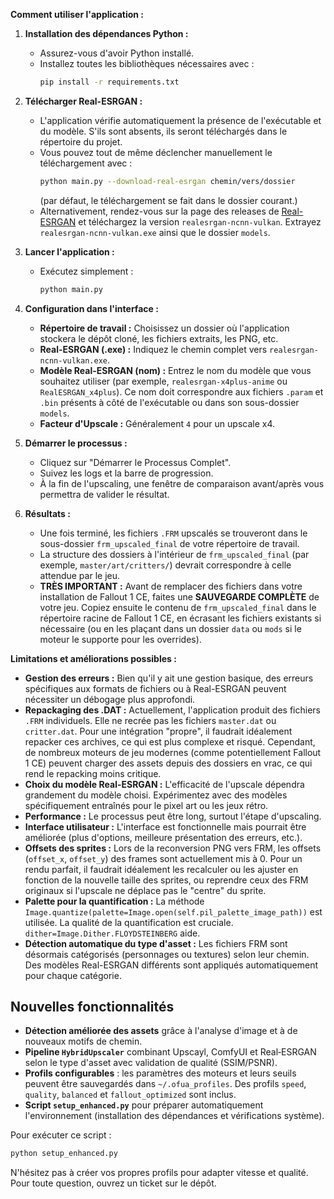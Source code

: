 **Comment utiliser l'application :**

1.  **Installation des dépendances Python :**
    * Assurez-vous d'avoir Python installé.
    * Installez toutes les bibliothèques nécessaires avec :
        ```bash
        pip install -r requirements.txt
        ```

2.  **Télécharger Real-ESRGAN :**
    * L'application vérifie automatiquement la présence de l'exécutable et du modèle. S'ils sont absents, ils seront téléchargés dans le répertoire du projet.
    * Vous pouvez tout de même déclencher manuellement le téléchargement avec :
        ```bash
        python main.py --download-real-esrgan chemin/vers/dossier
        ```
      (par défaut, le téléchargement se fait dans le dossier courant.)
    * Alternativement, rendez-vous sur la page des releases de [Real-ESRGAN](https://github.com/xinntao/Real-ESRGAN/releases) et téléchargez la version `realesrgan-ncnn-vulkan`. Extrayez `realesrgan-ncnn-vulkan.exe` ainsi que le dossier `models`.

3.  **Lancer l'application :**
    * Exécutez simplement :
        ```bash
        python main.py
        ```

4.  **Configuration dans l'interface :**
    * **Répertoire de travail :** Choisissez un dossier où l'application stockera le dépôt cloné, les fichiers extraits, les PNG, etc.
    * **Real-ESRGAN (.exe) :** Indiquez le chemin complet vers `realesrgan-ncnn-vulkan.exe`.
    * **Modèle Real-ESRGAN (nom) :** Entrez le nom du modèle que vous souhaitez utiliser (par exemple, `realesrgan-x4plus-anime` ou `RealESRGAN_x4plus`). Ce nom doit correspondre aux fichiers `.param` et `.bin` présents à côté de l'exécutable ou dans son sous-dossier `models`.
    * **Facteur d'Upscale :** Généralement `4` pour un upscale x4.

5.  **Démarrer le processus :**
    * Cliquez sur "Démarrer le Processus Complet".
    * Suivez les logs et la barre de progression.
    * À la fin de l'upscaling, une fenêtre de comparaison avant/après vous permettra de valider le résultat.

6.  **Résultats :**
    * Une fois terminé, les fichiers `.FRM` upscalés se trouveront dans le sous-dossier `frm_upscaled_final` de votre répertoire de travail.
    * La structure des dossiers à l'intérieur de `frm_upscaled_final` (par exemple, `master/art/critters/`) devrait correspondre à celle attendue par le jeu.
    * **TRÈS IMPORTANT :** Avant de remplacer des fichiers dans votre installation de Fallout 1 CE, faites une **SAUVEGARDE COMPLÈTE** de votre jeu. Copiez ensuite le contenu de `frm_upscaled_final` dans le répertoire racine de Fallout 1 CE, en écrasant les fichiers existants si nécessaire (ou en les plaçant dans un dossier `data` ou `mods` si le moteur le supporte pour les overrides).

**Limitations et améliorations possibles :**

* **Gestion des erreurs :** Bien qu'il y ait une gestion basique, des erreurs spécifiques aux formats de fichiers ou à Real-ESRGAN peuvent nécessiter un débogage plus approfondi.
* **Repackaging des .DAT :** Actuellement, l'application produit des fichiers `.FRM` individuels. Elle ne recrée pas les fichiers `master.dat` ou `critter.dat`. Pour une intégration "propre", il faudrait idéalement repacker ces archives, ce qui est plus complexe et risqué. Cependant, de nombreux moteurs de jeu modernes (comme potentiellement Fallout 1 CE) peuvent charger des assets depuis des dossiers en vrac, ce qui rend le repacking moins critique.
* **Choix du modèle Real-ESRGAN :** L'efficacité de l'upscale dépendra grandement du modèle choisi. Expérimentez avec des modèles spécifiquement entraînés pour le pixel art ou les jeux rétro.
* **Performance :** Le processus peut être long, surtout l'étape d'upscaling.
* **Interface utilisateur :** L'interface est fonctionnelle mais pourrait être améliorée (plus d'options, meilleure présentation des erreurs, etc.).
* **Offsets des sprites :** Lors de la reconversion PNG vers FRM, les offsets (`offset_x`, `offset_y`) des frames sont actuellement mis à 0. Pour un rendu parfait, il faudrait idéalement les recalculer ou les ajuster en fonction de la nouvelle taille des sprites, ou reprendre ceux des FRM originaux si l'upscale ne déplace pas le "centre" du sprite.
* **Palette pour la quantification :** La méthode `Image.quantize(palette=Image.open(self.pil_palette_image_path))` est utilisée. La qualité de la quantification est cruciale. `dither=Image.Dither.FLOYDSTEINBERG` aide.
* **Détection automatique du type d'asset :** Les fichiers FRM sont désormais catégorisés (personnages ou textures) selon leur chemin. Des modèles Real-ESRGAN différents sont appliqués automatiquement pour chaque catégorie.

## Nouvelles fonctionnalités

* **Détection améliorée des assets** grâce à l'analyse d'image et à de nouveaux motifs de chemin.
* **Pipeline `HybridUpscaler`** combinant Upscayl, ComfyUI et Real‑ESRGAN selon le type d'asset avec validation de qualité (SSIM/PSNR).
* **Profils configurables** : les paramètres des moteurs et leurs seuils peuvent être sauvegardés dans `~/.ofua_profiles`. Des profils `speed`, `quality`, `balanced` et `fallout_optimized` sont inclus.
* **Script `setup_enhanced.py`** pour préparer automatiquement l'environnement (installation des dépendances et vérifications système).

Pour exécuter ce script :

```bash
python setup_enhanced.py
```

N'hésitez pas à créer vos propres profils pour adapter vitesse et qualité. Pour toute question, ouvrez un ticket sur le dépôt.
